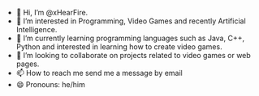 - 👋 Hi, I’m @xHearFire.
- 👀 I’m interested in Programming, Video Games and recently Artificial Intelligence.
- 🌱 I’m currently learning programming languages ​​such as Java, C++, Python and interested in learning how to create video games.
- 💞️ I’m looking to collaborate on projects related to video games or web pages.
- 📫 How to reach me send me a message by email
- 😄 Pronouns: he/him

<!---
xHearFire/xHearFire is a ✨ special ✨ repository because its `README.md` (this file) appears on your GitHub profile.
You can click the Preview link to take a look at your changes.
--->
